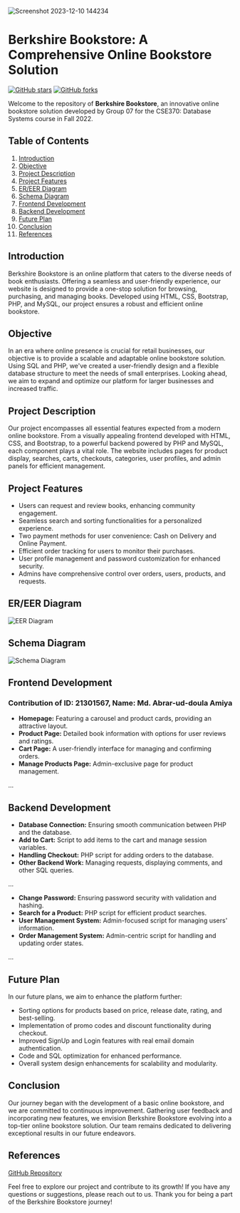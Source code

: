 
![Screenshot 2023-12-10 144234](https://github.com/AbrarAmiya/online_book_store/assets/115402065/6dd4966d-1321-460c-a692-87c75e044220)

# Berkshire Bookstore: A Comprehensive Online Bookstore Solution

[![GitHub stars](https://img.shields.io/github/stars/AbrarAmiya/online_book_store.svg?style=flat&label=Star&color=yellow)](https://github.com/AbrarAmiya/online_book_store/stargazers)
[![GitHub forks](https://img.shields.io/github/forks/AbrarAmiya/online_book_store.svg?style=flat&label=Fork&color=green)](https://github.com/AbrarAmiya/online_book_store/network/members)

Welcome to the repository of **Berkshire Bookstore**, an innovative online bookstore solution developed by Group 07 for the CSE370: Database Systems course in Fall 2022.

## Table of Contents

1. [Introduction](#introduction)
2. [Objective](#objective)
3. [Project Description](#project-description)
4. [Project Features](#project-features)
5. [ER/EER Diagram](#er-eer-diagram)
6. [Schema Diagram](#schema-diagram)
7. [Frontend Development](#frontend-development)
8. [Backend Development](#backend-development)
9. [Future Plan](#future-plan)
10. [Conclusion](#conclusion)
11. [References](#references)

## Introduction

Berkshire Bookstore is an online platform that caters to the diverse needs of book enthusiasts. Offering a seamless and user-friendly experience, our website is designed to provide a one-stop solution for browsing, purchasing, and managing books. Developed using HTML, CSS, Bootstrap, PHP, and MySQL, our project ensures a robust and efficient online bookstore.

## Objective

In an era where online presence is crucial for retail businesses, our objective is to provide a scalable and adaptable online bookstore solution. Using SQL and PHP, we've created a user-friendly design and a flexible database structure to meet the needs of small enterprises. Looking ahead, we aim to expand and optimize our platform for larger businesses and increased traffic.

## Project Description

Our project encompasses all essential features expected from a modern online bookstore. From a visually appealing frontend developed with HTML, CSS, and Bootstrap, to a powerful backend powered by PHP and MySQL, each component plays a vital role. The website includes pages for product display, searches, carts, checkouts, categories, user profiles, and admin panels for efficient management.

## Project Features

- Users can request and review books, enhancing community engagement.
- Seamless search and sorting functionalities for a personalized experience.
- Two payment methods for user convenience: Cash on Delivery and Online Payment.
- Efficient order tracking for users to monitor their purchases.
- User profile management and password customization for enhanced security.
- Admins have comprehensive control over orders, users, products, and requests.

## ER/EER Diagram

![EER Diagram](link_to_your_image)

## Schema Diagram

![Schema Diagram](link_to_your_image)

## Frontend Development

### Contribution of ID: 21301567, Name: Md. Abrar-ud-doula Amiya

- **Homepage:** Featuring a carousel and product cards, providing an attractive layout.
- **Product Page:** Detailed book information with options for user reviews and ratings.
- **Cart Page:** A user-friendly interface for managing and confirming orders.
- **Manage Products Page:** Admin-exclusive page for product management.

...

## Backend Development

- **Database Connection:** Ensuring smooth communication between PHP and the database.
- **Add to Cart:** Script to add items to the cart and manage session variables.
- **Handling Checkout:** PHP script for adding orders to the database.
- **Other Backend Work:** Managing requests, displaying comments, and other SQL queries.

...


- **Change Password:** Ensuring password security with validation and hashing.
- **Search for a Product:** PHP script for efficient product searches.
- **User Management System:** Admin-focused script for managing users' information.
- **Order Management System:** Admin-centric script for handling and updating order states.

...

## Future Plan

In our future plans, we aim to enhance the platform further:

- Sorting options for products based on price, release date, rating, and best-selling.
- Implementation of promo codes and discount functionality during checkout.
- Improved SignUp and Login features with real email domain authentication.
- Code and SQL optimization for enhanced performance.
- Overall system design enhancements for scalability and modularity.

## Conclusion

Our journey began with the development of a basic online bookstore, and we are committed to continuous improvement. Gathering user feedback and incorporating new features, we envision Berkshire Bookstore evolving into a top-tier online bookstore solution. Our team remains dedicated to delivering exceptional results in our future endeavors.

## References

[GitHub Repository](https://github.com/AbrarAmiya/online_book_store)

Feel free to explore our project and contribute to its growth! If you have any questions or suggestions, please reach out to us. Thank you for being a part of the Berkshire Bookstore journey!
